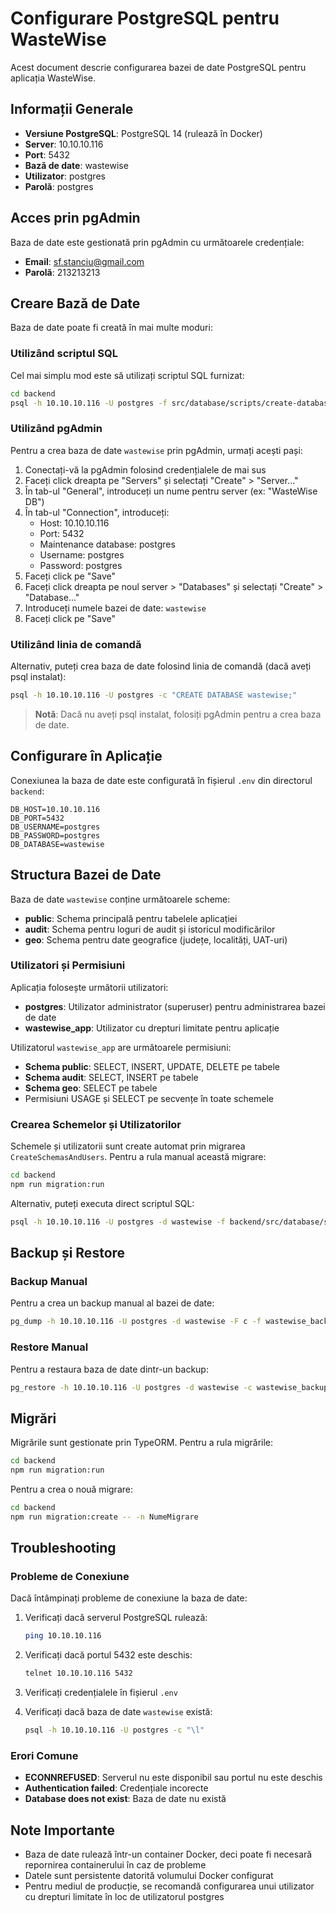 # Configurare PostgreSQL pentru WasteWise

Acest document descrie configurarea bazei de date PostgreSQL pentru aplicația WasteWise.

## Informații Generale

- **Versiune PostgreSQL**: PostgreSQL 14 (rulează în Docker)
- **Server**: 10.10.10.116
- **Port**: 5432
- **Bază de date**: wastewise
- **Utilizator**: postgres
- **Parolă**: postgres

## Acces prin pgAdmin

Baza de date este gestionată prin pgAdmin cu următoarele credențiale:

- **Email**: sf.stanciu@gmail.com
- **Parolă**: 213213213

## Creare Bază de Date

Baza de date poate fi creată în mai multe moduri:

### Utilizând scriptul SQL

Cel mai simplu mod este să utilizați scriptul SQL furnizat:

```bash
cd backend
psql -h 10.10.10.116 -U postgres -f src/database/scripts/create-database.sql
```

### Utilizând pgAdmin

Pentru a crea baza de date `wastewise` prin pgAdmin, urmați acești pași:

1. Conectați-vă la pgAdmin folosind credențialele de mai sus
2. Faceți click dreapta pe "Servers" și selectați "Create" > "Server..."
3. În tab-ul "General", introduceți un nume pentru server (ex: "WasteWise DB")
4. În tab-ul "Connection", introduceți:
   - Host: 10.10.10.116
   - Port: 5432
   - Maintenance database: postgres
   - Username: postgres
   - Password: postgres
5. Faceți click pe "Save"
6. Faceți click dreapta pe noul server > "Databases" și selectați "Create" > "Database..."
7. Introduceți numele bazei de date: `wastewise`
8. Faceți click pe "Save"

### Utilizând linia de comandă

Alternativ, puteți crea baza de date folosind linia de comandă (dacă aveți psql instalat):

```bash
psql -h 10.10.10.116 -U postgres -c "CREATE DATABASE wastewise;"
```

> **Notă**: Dacă nu aveți psql instalat, folosiți pgAdmin pentru a crea baza de date.

## Configurare în Aplicație

Conexiunea la baza de date este configurată în fișierul `.env` din directorul `backend`:

```
DB_HOST=10.10.10.116
DB_PORT=5432
DB_USERNAME=postgres
DB_PASSWORD=postgres
DB_DATABASE=wastewise
```

## Structura Bazei de Date

Baza de date `wastewise` conține următoarele scheme:

- **public**: Schema principală pentru tabelele aplicației
- **audit**: Schema pentru loguri de audit și istoricul modificărilor
- **geo**: Schema pentru date geografice (județe, localități, UAT-uri)

### Utilizatori și Permisiuni

Aplicația folosește următorii utilizatori:

- **postgres**: Utilizator administrator (superuser) pentru administrarea bazei de date
- **wastewise_app**: Utilizator cu drepturi limitate pentru aplicație

Utilizatorul `wastewise_app` are următoarele permisiuni:

- **Schema public**: SELECT, INSERT, UPDATE, DELETE pe tabele
- **Schema audit**: SELECT, INSERT pe tabele
- **Schema geo**: SELECT pe tabele
- Permisiuni USAGE și SELECT pe secvențe în toate schemele

### Crearea Schemelor și Utilizatorilor

Schemele și utilizatorii sunt create automat prin migrarea `CreateSchemasAndUsers`. Pentru a rula manual această migrare:

```bash
cd backend
npm run migration:run
```

Alternativ, puteți executa direct scriptul SQL:

```bash
psql -h 10.10.10.116 -U postgres -d wastewise -f backend/src/database/scripts/create-schemas-users.sql
```

## Backup și Restore

### Backup Manual

Pentru a crea un backup manual al bazei de date:

```bash
pg_dump -h 10.10.10.116 -U postgres -d wastewise -F c -f wastewise_backup.dump
```

### Restore Manual

Pentru a restaura baza de date dintr-un backup:

```bash
pg_restore -h 10.10.10.116 -U postgres -d wastewise -c wastewise_backup.dump
```

## Migrări

Migrările sunt gestionate prin TypeORM. Pentru a rula migrările:

```bash
cd backend
npm run migration:run
```

Pentru a crea o nouă migrare:

```bash
cd backend
npm run migration:create -- -n NumeMigrare
```

## Troubleshooting

### Probleme de Conexiune

Dacă întâmpinați probleme de conexiune la baza de date:

1. Verificați dacă serverul PostgreSQL rulează:

   ```bash
   ping 10.10.10.116
   ```

2. Verificați dacă portul 5432 este deschis:

   ```bash
   telnet 10.10.10.116 5432
   ```

3. Verificați credențialele în fișierul `.env`

4. Verificați dacă baza de date `wastewise` există:
   ```bash
   psql -h 10.10.10.116 -U postgres -c "\l"
   ```

### Erori Comune

- **ECONNREFUSED**: Serverul nu este disponibil sau portul nu este deschis
- **Authentication failed**: Credențiale incorecte
- **Database does not exist**: Baza de date nu există

## Note Importante

- Baza de date rulează într-un container Docker, deci poate fi necesară repornirea containerului în caz de probleme
- Datele sunt persistente datorită volumului Docker configurat
- Pentru mediul de producție, se recomandă configurarea unui utilizator cu drepturi limitate în loc de utilizatorul postgres
